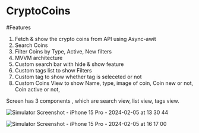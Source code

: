 # CryptoCoins

#Features
1. Fetch & show the crypto coins from API using Async-awit
2. Search Coins
3. Filter Coins by Type, Active, New filters
4. MVVM architecture
5. Custom search bar with hide & show feature
6. Custom tags list to show Filters
7. Custom tag to show whether tag is seleceted or not
8. Custom Coins View to show Name, type, image of coin, Coin new or not, Coin active or not,


Screen has 3 components , which are search view, list view, tags view.

![Simulator Screenshot - iPhone 15 Pro - 2024-02-05 at 13 30 44](https://github.com/dhanunjaykumar/CryptoCoins/assets/7019691/8d9b964b-99a7-4e16-8482-11db3b232591)

![Simulator Screenshot - iPhone 15 Pro - 2024-02-05 at 16 17 00](https://github.com/dhanunjaykumar/CryptoCoins/assets/7019691/cfde0877-1513-4e3a-9f55-180ea8f57315)
